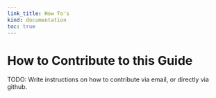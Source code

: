 ```yaml
--- 
link_title: How To's
kind: documentation
toc: true
---
```


# How to Contribute to this Guide

TODO: Write instructions on how to contribute via email, or directly via github.